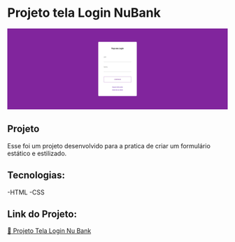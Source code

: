 # Projeto tela Login NuBank

<img src="img/tela-login-nu.png">

## Projeto
Esse foi um projeto desenvolvido para a pratica de criar um formulário estático e estilizado.

## Tecnologias:
-HTML
-CSS

## Link do Projeto:
 [:link: Projeto Tela Login Nu Bank](https://rafael-boscolo.github.io/tela-login-nubank/)